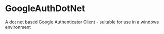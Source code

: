GoogleAuthDotNet
================

A dot net based Google Authenticator Client - suitable for use in a windows environment
